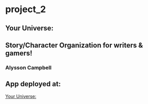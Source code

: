 # project_2
## Your Universe:
## Story/Character Organization for writers &amp; gamers!
### Alysson Campbell

## App deployed at:
[Your Universe:](https://your-universe.herokuapp.com/)


